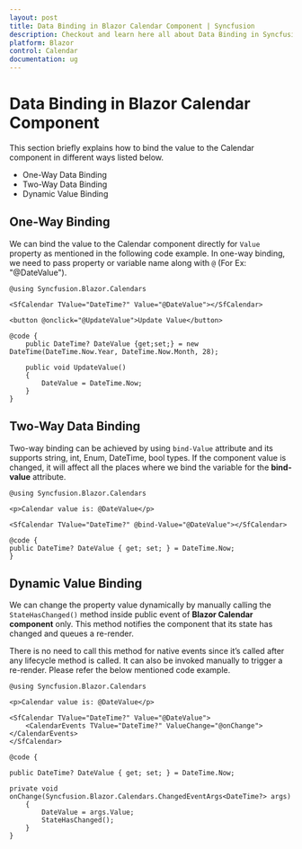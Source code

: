 ```yaml
---
layout: post
title: Data Binding in Blazor Calendar Component | Syncfusion
description: Checkout and learn here all about Data Binding in Syncfusion Blazor Calendar component and much more.
platform: Blazor
control: Calendar
documentation: ug
---
```


# Data Binding in Blazor Calendar Component

This section briefly explains how to bind the value to the Calendar component in different ways listed below.

* One-Way Data Binding
* Two-Way Data Binding
* Dynamic Value Binding

## One-Way Binding

We can bind the value to the Calendar component directly for `Value` property as mentioned in the following code example. In one-way binding, we need to pass property or variable name along with `@` (For Ex: "@DateValue").

```cshtml
@using Syncfusion.Blazor.Calendars

<SfCalendar TValue="DateTime?" Value="@DateValue"></SfCalendar>

<button @onclick="@UpdateValue">Update Value</button>

@code {
    public DateTime? DateValue {get;set;} = new DateTime(DateTime.Now.Year, DateTime.Now.Month, 28);

    public void UpdateValue()
    {
        DateValue = DateTime.Now;
    }
}
```

## Two-Way Data Binding

Two-way binding can be achieved by using `bind-Value` attribute and its supports string, int, Enum, DateTime, bool types. If the component value is changed, it will affect all the places where we bind the variable for the **bind-value** attribute.

```cshtml
@using Syncfusion.Blazor.Calendars

<p>Calendar value is: @DateValue</p>

<SfCalendar TValue="DateTime?" @bind-Value="@DateValue"></SfCalendar>

@code {
public DateTime? DateValue { get; set; } = DateTime.Now;
}
```

## Dynamic Value Binding

We can change the property value dynamically by manually calling the `StateHasChanged()` method inside public event of **Blazor Calendar component** only. This method notifies the component that its state has changed and queues a re-render.

There is no need to call this method for native events since it’s called after any lifecycle method is called. It can also be invoked manually to trigger a re-render. Please refer the below mentioned code example.

```cshtml
@using Syncfusion.Blazor.Calendars

<p>Calendar value is: @DateValue</p>

<SfCalendar TValue="DateTime?" Value="@DateValue">
    <CalendarEvents TValue="DateTime?" ValueChange="@onChange"></CalendarEvents>
</SfCalendar>

@code {

public DateTime? DateValue { get; set; } = DateTime.Now;

private void onChange(Syncfusion.Blazor.Calendars.ChangedEventArgs<DateTime?> args)
    {
        DateValue = args.Value;
        StateHasChanged();
    }
}
```